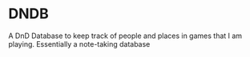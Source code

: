 # DNDB
A DnD Database to keep track of people and places in games that I am playing. Essentially a note-taking database